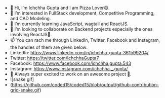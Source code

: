 - 👋 Hi, I’m Ichchha Gupta and I am Pizza Lover😋.
- 👀 I’m interested in FullStack development, Competitive Programming, and CAD Modeling.
- 🌱 I’m currently learning JavaScript, wagtail and ReactJS.
- 💞️ I’m looking to collaborate on Backend projects especially the ones involving ReactJS🤩.
- 📫 You can rach me through LinkedIn, Twitter, Facebook and Instagram, the handles of them are given below:
- LinkedIn: https://www.linkedin.com/in/ichchha-gupta-361b99204/
- Twitter: https://twitter.com/IchchhaGupta7
- Facebook: https://www.facebook.com/ichchha.gupta.543
- Instagram: https://www.instagram.com/ichchha._.gupta/
- 🤩 Always super excited to work on an awesome project 🤩.
- ![snake gif]
- (https://github.com/coded15/coded15/blob/output/github-contribution-grid-snake.gif)
<!---
coded15/coded15 is a ✨ special ✨ repository because its `README.md` (this file) appears on your GitHub profile.
You can click the Preview link to take a look at your changes.
--->
